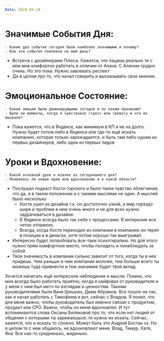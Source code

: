 ```yaml
---
Date: 2024-04-10
---
```



# **Значимые События Дня:**
```
- Какие два события сегодня были наиболее значимыми и почему?
- Как эти события повлияли на мой день?
```
- Встреча с дизайнерами Плюса. Кажется, что пацаны реально те с кем мне комфортно работать в отличии от Алана. С Аланом трудно очень. Но это пока. Нужно завоевать респект
- Да в целом про то, что начал говорить и высказывать свое мнение. 

#  **Эмоциональное Состояние:**
```
- Какие эмоции были доминирующими сегодня и по каким причинам?
- Были ли моменты, когда я чувствовал стресс или тревогу и что их вызвало?
```
- Пока кажется, что в Яндексе, как минимум в КП я не на долго. Нужно будет потом либо в Яндексе или где-то ещё искать компанию, которая только зарожадается. и быть там либо одним из первых дизайнеров, либо одни из первых лидов 

# Уроки и Вдохновение:
```
- Какой основной урок я извлек из сегодняшнего дня?
- Появились ли новые идеи или вдохновение и в какой области?
```

- Послушал подкаст Кости горского и было такое чувство облегчения, что да, я в таком положении и с такими мыслями не один. А мыслей было несколько
	- Костя ушел из дизайна т.к. он достаточно узкий, а мир гораздо шире и проблем в нем очень много и не для всех нужно задрачиваться в дизайне. 
	- В Яндексе всегда было так себе с процессами. В интеркоме все четко отлажено.
	- Всегда, когда Костя переходил из компании в компанию он терял в позиции и в деньгах, хотя потом хорошо так выигрывал. 
- Интересно будет попробовать все-таки психотерапию. Но для этого нужно прям комфортное место, чтобы посидеть и понаблюдать за собой
- Твоя значимость в компании сильно зависит от того, когда ты в нее придешь. Чем раньше и чем компании моложе, тем больше всего ты можешь туда привнести и тем значимее будет твой вклад. 

Хочется написать ещё интересное наблюдение и мысли. Помню, что мне всегда было работать приятно, когда я кайфовал от руководителя и у меня с ним был метч по взглядам и ценностям. Такими руководителями были Ваня Шишкин, Дима Абрамов. Все пошло не так, как я начал работать с Тимофеем и вот, сейчас с Владом. 
Я понял, что для меня важно, чтобы руководитель был именно связан с продуктом, продакт или CPO. Важно, чтобы он меня вдохновлял. И тут вспоминаются слова Оксаны Беляковой про то, что если нет людей от общения с которыми ты заряжаешься, то нужно их искать. Сейчас, кажется, что и искать то сложно. Может быть это Андрей Бостан хз. 
Но в целом те с кем общаюсь, не вдохновляют меня. Влад, Тимур, Катя, Яна. Все как-то средненько, жиденько. 